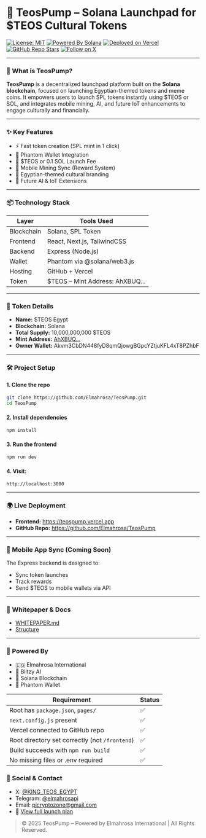 # 🚀 TeosPump – Solana Launchpad for $TEOS Cultural Tokens

[![License: MIT](https://img.shields.io/badge/License-MIT-yellow.svg)](LICENSE)
[![Powered By Solana](https://img.shields.io/badge/Built%20on-Solana-blue.svg)](https://solana.com)
[![Deployed on Vercel](https://img.shields.io/badge/Hosted%20on-Vercel-black.svg)](https://teospump.vercel.app)
[![GitHub Repo Stars](https://img.shields.io/github/stars/Elmahrosa/TeosPump?style=social)](https://github.com/Elmahrosa/TeosPump/stargazers)
[![Follow on X](https://img.shields.io/twitter/follow/KING_TEOS_EGYPT?style=social)](https://x.com/KING_TEOS_EGYPT)

---

### 🏺 What is TeosPump?

**TeosPump** is a decentralized launchpad platform built on the **Solana blockchain**, focused on launching Egyptian-themed tokens and meme coins. It empowers users to launch SPL tokens instantly using $TEOS or SOL, and integrates mobile mining, AI, and future IoT enhancements to engage culturally and financially.

---

### ✨ Key Features

- ⚡ Fast token creation (SPL mint in 1 click)
- 🔐 Phantom Wallet Integration
- 💸 $TEOS or 0.1 SOL Launch Fee
- 📱 Mobile Mining Sync (Reward System)
- 🎨 Egyptian-themed cultural branding
- 🧠 Future AI & IoT Extensions

---

### 📦 Technology Stack

| Layer       | Tools Used                       |
|-------------|----------------------------------|
| Blockchain  | Solana, SPL Token                |
| Frontend    | React, Next.js, TailwindCSS      |
| Backend     | Express (Node.js)                |
| Wallet      | Phantom via @solana/web3.js      |
| Hosting     | GitHub + Vercel                  |
| Token       | $TEOS – Mint Address: AhXBUQ...  |

---

### 🔑 Token Details

- **Name:** $TEOS Egypt
- **Blockchain:** Solana
- **Total Supply:** 10,000,000,000 $TEOS
- **Mint Address:** [AhXBUQ...](https://solscan.io/token/AhXBUQmbhv9dNoZCiMYmXF4Gyi1cjQthWHFhTL2CJaSo)
- **Owner Wallet:** Akvm3CbDN448fyD8qmQjowgBGpcYZtjuKFL4xT8PZhbF

---

### 🛠️ Project Setup

#### 1. Clone the repo
```bash
git clone https://github.com/Elmahrosa/TeosPump.git
cd TeosPump
```

#### 2. Install dependencies
```bash
npm install
```

#### 3. Run the frontend
```bash
npm run dev
```

#### 4. Visit:
```
http://localhost:3000
```

---

### 🌍 Live Deployment

- **Frontend:** https://teospump.vercel.app
- **GitHub Repo:** https://github.com/Elmahrosa/TeosPump

---

### 📱 Mobile App Sync (Coming Soon)

The Express backend is designed to:
- Sync token launches
- Track rewards
- Send $TEOS to mobile wallets via API

---

### 📄 Whitepaper & Docs

- [WHITEPAPER.md](./WHITEPAPER.md)
- [Structure](./Structure)

---

### 🙌 Powered By

- 🇪🇬 Elmahrosa International
- 🧠 Blitzy AI
- 🔗 Solana Blockchain
- 📲 Phantom Wallet

| Requirement                                    | Status |
| ---------------------------------------------- | ------ |
| Root has `package.json`, `pages/`              | ✅      |
| `next.config.js` present                       | ✅      |
| Vercel connected to GitHub repo                | ✅      |
| Root directory set correctly (not `/frontend`) | ✅      |
| Build succeeds with `npm run build`            | ✅      |
| No missing files or .env required              | ✅      |


### 📢 Social & Contact

- X: [@KING_TEOS_EGYPT](https://x.com/KING_TEOS_EGYPT)
- Telegram: [@elmahrosapi](https://t.me/elmahrosapi)
- Email: picryptozone@gmail.com
- 📄 [View full launch plan](./TEOSPump_LaunchPlan.md)


> © 2025 TeosPump – Powered by Elmahrosa International | All Rights Reserved.
